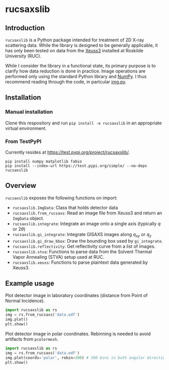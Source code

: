 # rucsaxslib

## Introduction

`rucsaxslib` is a Python package intended for treatment of 2D X-ray scattering data.
While the library is designed to be generally applicable, it has only been tested on data from the [Xeuss3](https://www.xenocs.com/saxs-products/saxs-equipment-xeuss) installed at Roskilde University (RUC).

While I consider the library in a functional state, its primary purpose is to clarify how data reduction is done in practice.
Image operations are performed only using the standard Python library and [NumPy](https://numpy.org/).
I thus recommend reading through the code, in partcular [img.py](src/rucsaxslib/img.py).

## Installation

### Manual installation

Clone this respository and run `pip install -e rucsaxslib` in an appropriate virtual environment.

### From TestPyPI

Currently resides at <https://test.pypi.org/project/rucsaxslib/>.

```
pip install numpy matplotlib fabio
pip install --index-url https://test.pypi.org/simple/ --no-deps rucsaxslib
```

## Overview

`rucsaxslib` exposes the following functions on import:

- `rucsaxslib.ImgData`: Class that holds detector data
- `rucsaxslib.from_rucsaxs`: Read an image file from Xeuss3 and return an `ImgData` object.
- `rucsaxslib.integrate`: Integrate an image onto a single axis (typically $q$ or $2\theta$)
- `rucsaxslib.gi_integrate`: Integrate GISAXS images along $q_{xy}$ or $q_z$
- `rucsaxslib.gi_draw_bbox`: Draw the bounding box used by `gi_integrate`.
- `rucsaxslib.reflectivity`: Get reflectivity curve from a list of images.
- `rucsaxslib.stva`: Functions to parse data from the Solvent Thermal Vapor Annealing (STVA) setup used at RUC.
- `rucsaxslib.xeuss`: Functions to parse plaintext data generated by Xeuss3.

## Example usage

Plot detector image in laboratory coordinates (distance from Point of Normal Incidence).

```python
import rucsaxslib as rs
img = rs.from_rucsaxs('data.edf')
img.plot()
plt.show()
```

Plot detector image in polar coordinates. Rebinning is needed to avoid artifacts from `pcolormesh`.

```python
import rucsaxslib as rs
img = rs.from_rucsaxs('data.edf')
img.plot(coords='polar', rebin=300) # 300 bins in both angular directions
plt.show()
```
